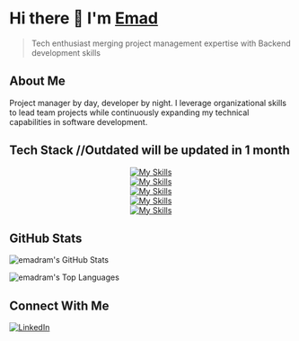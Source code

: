 # Hi there 👋 I'm [Emad](https://github.com/emadram)

> Tech enthusiast merging project management expertise with Backend development skills

## About Me
Project manager by day, developer by night. I leverage organizational skills to lead team projects while continuously expanding my technical capabilities in software development.

## Tech Stack //Outdated will be updated in 1 month
<p align="center">
  <a href="https://skillicons.dev">
    <img src="https://skillicons.dev/icons?i=c,cs,java,js,python" alt="My Skills" />
  </br>
    <img src="https://skillicons.dev/icons?i=dotnet,react,vite,npm" alt="My Skills" />
    </br>
    <img src="https://skillicons.dev/icons?i=bash,git" alt="My Skills" />
    </br>
    <img src="https://skillicons.dev/icons?i=vim,neovim,sublime,vscode" alt="My Skills" />
    </br>
    <img src="https://skillicons.dev/icons?i=apple,windows" alt="My Skills" /> <!--linux -->
  </a>
</p>

## GitHub Stats

![emadram's GitHub Stats](https://github-readme-stats.vercel.app/api?username=emadram&show_icons=true&count_private=true&hide_border=false&theme=react)

![emadram's Top Languages](https://github-readme-stats.vercel.app/api/top-langs/?username=emadram&layout=pie&hide_border=false&theme=react)

## Connect With Me
<p>
  <a href="https://www.linkedin.com/in/emad-ramezani-747287207" target="_blank" rel="noopener noreferrer">
    <img src="https://skillicons.dev/icons?i=linkedin" alt="LinkedIn" />
  </a>
</p>
<!-- [![Portfolio](https://img.shields.io/badge/-Portfolio-000000?style=flat-square&logo=notion&logoColor=white)](https://YOUR_PORTFOLIO_URL) To be updated later --> 
